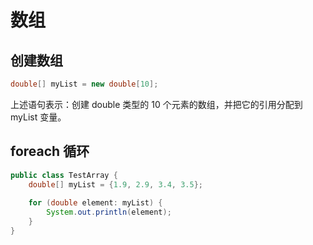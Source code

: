 # 数组

## 创建数组

```java
double[] myList = new double[10];
```

上述语句表示：创建 double 类型的 10 个元素的数组，并把它的引用分配到 myList 变量。

## foreach 循环

```java
public class TestArray {
    double[] myList = {1.9, 2.9, 3.4, 3.5};
 
    for (double element: myList) {
        System.out.println(element);
    }
}
```
